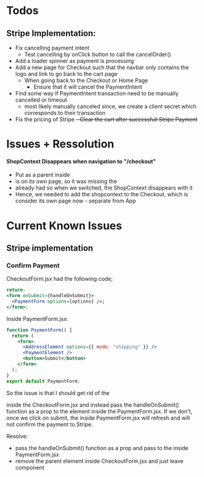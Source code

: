 # Todos

## Stripe Implementation:

- Fix cancelling payment intent
  - Test cancelling by onClick button to call the cancelOrder()
- Add a loader spinner as payment is processing
- Add a new page for Checkout such that the navbar only contains the logo and link to go back to the cart page
  - When going back to the Checkout or Home Page
    - Ensure that it will cancel the PaymentIntent
- Find some way if PaymentIntent transaction need to be manually cancelled or timeout
  - most likely manually canceled since, we create a client secret which corresponds to their transaction
- Fix the pricing of Stripe
  ~~- Clear the cart after successfull Stripe Payment~~

# Issues + Ressolution

#### ShopContext Disappears when navigation to "/checkout"

- Put <ShopContext> as a parent inside <Checkout>
- <Checkout> is on its own page, so it was missing the <ShopContext>
- <App> already had <ShopContext> so when we switched, the ShopContext disappears with it
- Hence, we needed to add the shopcontext to the Checkout, which is consider its own page now - separate from App

# Current Known Issues

## Stripe implementation

### Confirm Payment

CheckoutForm.jsx had the following code;

```jsx
return;
<form onSubmit={handleOnSubmit}>
  <PaymentForm options={options} />;
</form>;
```

Inside PaymentForm.jsx:

```jsx
function PaymentForm() {
  return (
    <form>
      <AddressElement options={{ mode: "shipping" }} />
      <PaymentElement />
      <button>Submit</button>
    </form>
  );
}
export default PaymentForm;
```

So the issue is that I should get rid of the <form> inside the CheckoutForm.jsx and instead pass the handleOnSubmit() function as a prop to the <form> element inside the PaymentForm.jsx. If we don't, once we click on submit, the <form> inside PaymentForm.jsx will refresh and will not confirm the payment to Stripe.

Resolve:

- pass the handleOnSubmit() function as a prop and pass to the <form> inside PaymentForm.jsx
- remove the <form> parent element inside CheckoutForm.jsx and just leave <PaymentForm> component
